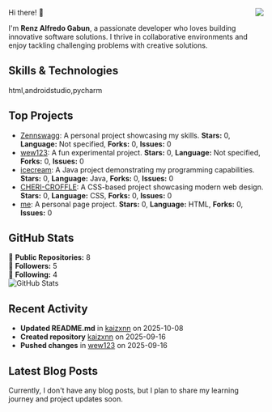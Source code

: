 <p align="center">
    <img align="right" src="https://visitor-badge.laobi.icu/badge?page_id=kaizxnn"/>
</p>

 Hi there! 👋

I'm **Renz Alfredo Gabun**, a passionate developer who loves building innovative software solutions. I thrive in collaborative environments and enjoy tackling challenging problems with creative solutions.

## Skills & Technologies

html,androidstudio,pycharm

## Top Projects

- [Zennswagg](https://github.com/kaizxnn/kaizxnn): A personal project showcasing my skills. **Stars:** 0, **Language:** Not specified, **Forks:** 0, **Issues:** 0
- [wew123](https://github.com/kaizxnn/wew123): A fun experimental project. **Stars:** 0, **Language:** Not specified, **Forks:** 0, **Issues:** 0
- [icecream](https://github.com/kaizxnn/icecream): A Java project demonstrating my programming capabilities. **Stars:** 0, **Language:** Java, **Forks:** 0, **Issues:** 0
- [CHERI-CROFFLE](https://github.com/kaizxnn/CHERI-CROFFLE): A CSS-based project showcasing modern web design. **Stars:** 0, **Language:** CSS, **Forks:** 0, **Issues:** 0
- [me](https://github.com/kaizxnn/me): A personal page project. **Stars:** 0, **Language:** HTML, **Forks:** 0, **Issues:** 0

## GitHub Stats

🔹 **Public Repositories:** 8  
🔹 **Followers:** 5  
🔹 **Following:** 4  
![GitHub Stats](https://github-readme-stats.vercel.app/api?username=kaizxnn&show_icons=true&theme=radical)

## Recent Activity

- **Updated README.md** in [kaizxnn](https://github.com/kaizxnn/kaizxnn) on 2025-10-08  
- **Created repository** [kaizxnn](https://github.com/kaizxnn/kaizxnn) on 2025-09-16  
- **Pushed changes** in [wew123](https://github.com/kaizxnn/wew123) on 2025-09-16

## Latest Blog Posts

Currently, I don't have any blog posts, but I plan to share my learning journey and project updates soon.
